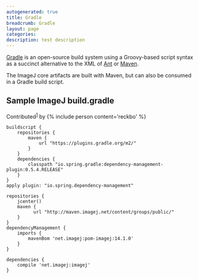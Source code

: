 ```yaml
---
autogenerated: true
title: Gradle
breadcrumb: Gradle
layout: page
categories: 
description: test description
---
```


[Gradle](http://gradle.org/getting-started-gradle-java/) is an open-source build system using a Groovy-based script syntax as a succinct alternative to the XML of [Ant](http://ant.apache.org/) or [Maven](Maven).

The ImageJ core artifacts are built with Maven, but can also be consumed in a Gradle build script.

Sample ImageJ build.gradle
--------------------------

Contributed<sup>[1](https://github.com/imagej/tutorials/issues/24)</sup> by {% include person content='reckbo' %}

    buildscript {
        repositories {
            maven {
                url "https://plugins.gradle.org/m2/"
            }
        }
        dependencies {
            classpath "io.spring.gradle:dependency-management-plugin:0.5.4.RELEASE"
        }
    }
    apply plugin: "io.spring.dependency-management"

    repositories {
        jcenter()
        maven {
              url "http://maven.imagej.net/content/groups/public/"
        }
    }
    dependencyManagement {
        imports {
            mavenBom 'net.imagej:pom-imagej:14.1.0'
        }
    }

    dependencies {
        compile 'net.imagej:imagej'
    }

